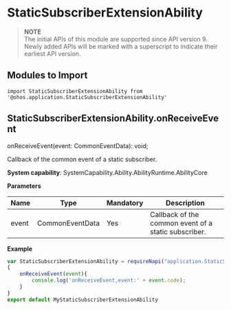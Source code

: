 # StaticSubscriberExtensionAbility


> **NOTE**<br>
> The initial APIs of this module are supported since API version 9. Newly added APIs will be marked with a superscript to indicate their earliest API version.

## Modules to Import

```
import StaticSubscriberExtensionAbility from '@ohos.application.StaticSubscriberExtensionAbility'
```

## StaticSubscriberExtensionAbility.onReceiveEvent

onReceiveEvent(event: CommonEventData): void;

Callback of the common event of a static subscriber.

**System capability**: SystemCapability.Ability.AbilityRuntime.AbilityCore

**Parameters**

  | Name | Type | Mandatory | Description | 
  | -------- | -------- | -------- | -------- |
  | event | CommonEventData | Yes | Callback of the common event of a static subscriber. | 

**Example**
    
  ```js
  var StaticSubscriberExtensionAbility = requireNapi("application.StaticSubscriberExtensionAbility")
  {
      onReceiveEvent(event){
          console.log('onReceiveEvent,event:' + event.code);
      }
  }
  export default MyStaticSubscriberExtensionAbility

  ```
